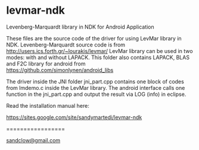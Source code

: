 levmar-ndk
==========

Levenberg-Marquardt library in NDK for Android Application

These files are the source code of the driver for using LevMar library in NDK. 
Levenberg-Marquardt source code is from http://users.ics.forth.gr/~lourakis/levmar/
LevMar library can be used in two modes: with and without LAPACK. 
This folder also contains LAPACK, BLAS and F2C library for android from https://github.com/simonlynen/android_libs

The driver inside the JNI folder jni_part.cpp contains one block of codes from lmdemo.c inside the LevMar library. 
The android interface calls one function in the jni_part.cpp and output the result via LOG (info) in eclipse.

Read the installation manual here:

https://sites.google.com/site/sandymartedi/levmar-ndk

=================

sandclow@gmail.com


